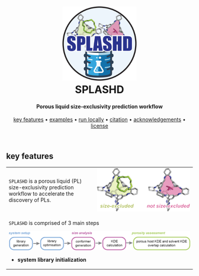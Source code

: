 
<h1 align="center">
    <br>
    <img src="./figures/splashd_logo.png" alt="SPLASHD" width="200">
    <br>
    SPLASHD
    <br>
</h1>

<h4 align="center">Porous liquid size-exclusivity prediction workflow</h4>

<p align="center">
    <a href="#key-features">key features</a> •
    <a href="#examples">examples</a> •
    <a href="#running-locally">run locally</a> •
    <a href="#citation">citation</a> •
    <a href="#acknowledgements">acknowledgements</a> •
    <a href="#license">license</a>
</p>

<br>

## key features
<table>
<tr>
<td>

`SPLASHD` is a porous liquid (PL) size-exclusivity prediction workflow to 
accelerate the discovery of PLs.

</td>
<td>

<img src="./figures/vis.png" alt="vis" width="1000">

</td>
</tr>

<tr>
<td colspan="2">

`SPLASHD` is comprised of 3 main steps

<img src="./figures/workflow.png" alt="workflow" width="2000">

* **system library initialization**

</td>
</tr>
</table>
